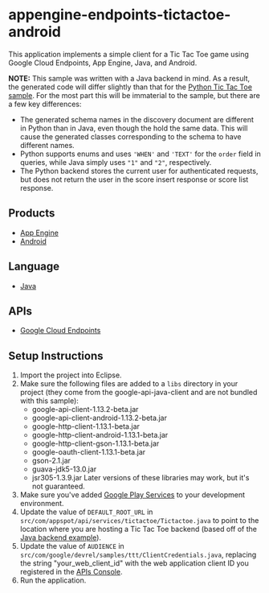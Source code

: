 appengine-endpoints-tictactoe-android
=====================================

This application implements a simple client for a Tic Tac Toe game using
Google Cloud Endpoints, App Engine, Java, and Android.

**NOTE:** This sample was written with a Java backend in mind. As a result, 
the generated code will differ slightly than that for the [Python Tic Tac
Toe sample][7]. For the most part this will be immaterial to the sample,
but there are a few key differences:
- The generated schema names in the discovery document are different in Python
  than in Java, even though the hold the same data. This will cause the generated
  classes corresponding to the schema to have different names.
- Python supports enums and uses `'WHEN'` and `'TEXT'` for the `order` field in
  queries, while Java simply uses `"1"` and `"2"`, respectively.
- The Python backend stores the current user for authenticated requests, but does
  not return the user in the score insert response or score list response.

## Products
- [App Engine][1]
- [Android][2]

## Language
- [Java][3]

## APIs
- [Google Cloud Endpoints][4]

## Setup Instructions
1. Import the project into Eclipse.
1. Make sure the following files are added to a `libs` directory in your
   project (they come from the google-api-java-client and are not bundled with
   this sample):
    - google-api-client-1.13.2-beta.jar
    - google-api-client-android-1.13.2-beta.jar
    - google-http-client-1.13.1-beta.jar
    - google-http-client-android-1.13.1-beta.jar
    - google-http-client-gson-1.13.1-beta.jar
    - google-oauth-client-1.13.1-beta.jar
    - gson-2.1.jar
    - guava-jdk5-13.0.jar
    - jsr305-1.3.9.jar
   Later versions of these libraries may work, but it's not guaranteed.
1. Make sure you've added [Google Play Services][5] to your development
   environment.
1. Update the value of `DEFAULT_ROOT_URL` in
   `src/com/appspot/api/services/tictactoe/Tictactoe.java` to point to the
   location where you are hosting a Tic Tac Toe backend (based off of the [Java
   backend example][6]).
1. Update the value of `AUDIENCE` in
   `src/com/google/devrel/samples/ttt/ClientCredentials.java`, replacing the
   string "your_web_client_id" with the web application client ID you
   registered in the [APIs Console][7].
1. Run the application.

[1]: https://developers.google.com/appengine
[2]: http://developer.android.com/index.html
[3]: http://java.com/en/
[4]: https://developers.google.com/appengine/docs/java/endpoints/
[5]: https://developer.android.com/google/play-services/setup.html
[6]: https://github.com/GoogleCloudPlatform/appengine-endpoints-tictactoe-java
[7]: https://code.google.com/apis/console
[8]:  https://github.com/GoogleCloudPlatform/appengine-endpoints-tictactoe-python
